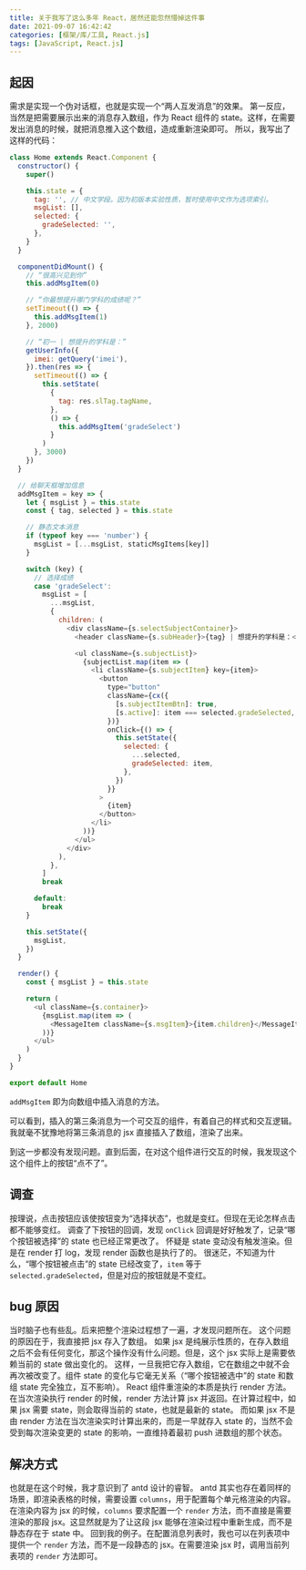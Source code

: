 ```yaml
---
title: 关于我写了这么多年 React，居然还能忽然懵掉这件事
date: 2021-09-07 16:42:42
categories: [框架/库/工具, React.js]
tags: [JavaScript, React.js]
---
```


## 起因

需求是实现一个伪对话框，也就是实现一个“两人互发消息”的效果。
第一反应，当然是把需要展示出来的消息存入数组，作为 React 组件的 state。这样，在需要发出消息的时候，就把消息推入这个数组，造成重新渲染即可。
所以，我写出了这样的代码：

``` JavaScript
class Home extends React.Component {
  constructor() {
    super()

    this.state = {
      tag: '', // 中文学段。因为初版本实验性质，暂时使用中文作为选项索引。
      msgList: [],
      selected: {
        gradeSelected: '',
      },
    }
  }

  componentDidMount() {
    // “很高兴见到你”
    this.addMsgItem(0)

    // “你最想提升哪门学科的成绩呢？”
    setTimeout(() => {
      this.addMsgItem(1)
    }, 2000)

    // “初一 | 想提升的学科是：”
    getUserInfo({
      imei: getQuery('imei'),
    }).then(res => {
      setTimeout(() => {
        this.setState(
          {
            tag: res.slTag.tagName,
          },
          () => {
            this.addMsgItem('gradeSelect')
          }
        )
      }, 3000)
    })
  }

  // 给聊天框增加信息
  addMsgItem = key => {
    let { msgList } = this.state
    const { tag, selected } = this.state

    // 静态文本消息
    if (typeof key === 'number') {
      msgList = [...msgList, staticMsgItems[key]]
    }

    switch (key) {
      // 选择成绩
      case 'gradeSelect':
        msgList = [
          ...msgList,
          {
            children: (
              <div className={s.selectSubjectContainer}>
                <header className={s.subHeader}>{tag} | 想提升的学科是：</header>

                <ul className={s.subjectList}>
                  {subjectList.map(item => (
                    <li className={s.subjectItem} key={item}>
                      <button
                        type="button"
                        className={cx({
                          [s.subjectItemBtn]: true,
                          [s.active]: item === selected.gradeSelected,
                        })}
                        onClick={() => {
                          this.setState({
                            selected: {
                              ...selected,
                              gradeSelected: item,
                            },
                          })
                        }}
                      >
                        {item}
                      </button>
                    </li>
                  ))}
                </ul>
              </div>
            ),
          },
        ]
        break

      default:
        break
    }

    this.setState({
      msgList,
    })
  }

  render() {
    const { msgList } = this.state

    return (
      <ul className={s.container}>
        {msgList.map(item => (
          <MessageItem className={s.msgItem}>{item.children}</MessageItem>
        ))}
      </ul>
    )
  }
}

export default Home
```

`addMsgItem` 即为向数组中插入消息的方法。

可以看到，插入的第三条消息为一个可交互的组件，有着自己的样式和交互逻辑。我就毫不犹豫地将第三条消息的 jsx 直接插入了数组，渲染了出来。

到这一步都没有发现问题。直到后面，在对这个组件进行交互的时候，我发现这个这个组件上的按钮“点不了”。

## 调查

按理说，点击按钮应该使按钮变为“选择状态”，也就是变红。但现在无论怎样点击都不能够变红。
调查了下按钮的回调，发现 `onClick` 回调是好好触发了，记录“哪个按钮被选择”的 state 也已经正常更改了。
怀疑是 state 变动没有触发渲染。但是在 render 打 log，发现 render 函数也是执行了的。
很迷茫，不知道为什么，“哪个按钮被点击”的 state 已经改变了，`item` 等于 `selected.gradeSelected`，但是对应的按钮就是不变红。

## bug 原因

当时脑子也有些乱。后来把整个渲染过程想了一遍，才发现问题所在。
这个问题的原因在于，我直接把 jsx 存入了数组。
如果 jsx 是纯展示性质的，在存入数组之后不会有任何变化，那这个操作没有什么问题。但是，这个 jsx 实际上是需要依赖当前的 state 做出变化的。
这样，一旦我把它存入数组，它在数组之中就不会再次被改变了。组件 state 的变化与它毫无关系（“哪个按钮被选中”的 state 和数组 state 完全独立，互不影响）。
React 组件重渲染的本质是执行 render 方法。在当次渲染执行 render 的时候，render 方法计算 jsx 并返回。在计算过程中，如果 jsx 需要 state，则会取得当前的 state，也就是最新的 state。
而如果 jsx 不是由 render 方法在当次渲染实时计算出来的，而是一早就存入 state 的，当然不会受到每次渲染变更的 state 的影响，一直维持着最初 push 进数组的那个状态。

## 解决方式

也就是在这个时候，我才意识到了 antd 设计的睿智。
antd 其实也存在着同样的场景，即渲染表格的时候，需要设置 `columns`，用于配置每个单元格渲染的内容。
在渲染内容为 jsx 的时候，`columns` 要求配置一个 `render` 方法，而不直接是需要渲染的那段 jsx。这显然就是为了让这段 jsx 能够在渲染过程中重新生成，而不是静态存在于 state 中。
回到我的例子。在配置消息列表时，我也可以在列表项中提供一个 `render` 方法，而不是一段静态的 jsx。在需要渲染 jsx 时，调用当前列表项的 `render` 方法即可。
